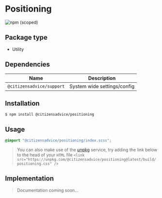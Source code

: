 # Positioning

![npm (scoped)](https://img.shields.io/npm/v/@citizensadvice/positioning.svg)

## Package type

- Utility

## Dependencies

| Name                      | Description                 |
| ------------------------- | --------------------------- |
| `@citizensadvice/support` | System wide settings/config |

## Installation

```shell
$ npm install @citizensadvice/positioning
```

## Usage

```scss
@import "@citizensadvice/positioning/index.scss";
```

> You can also make use of the [unpkg](https://unpkg.com) service, try adding the link below to the head of your `HTML` file
> `<link src="https://unpkg.com/@citizensadvice/positioning@latest/build/positioning.css" />`

## Implementation

> Documentation coming soon...